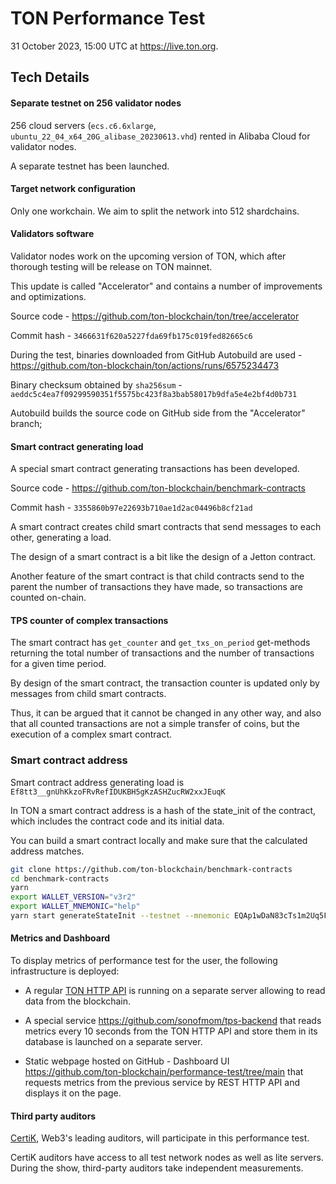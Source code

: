 # TON Performance Test

31 October 2023, 15:00 UTC at https://live.ton.org.

## Tech Details

#### Separate testnet on 256 validator nodes

256 cloud servers (`ecs.c6.6xlarge`, `ubuntu_22_04_x64_20G_alibase_20230613.vhd`) rented in Alibaba Cloud for validator nodes.

A separate testnet has been launched.

#### Target network configuration

Only one workchain. We aim to split the network into 512 shardchains.

#### Validators software

Validator nodes work on the upcoming version of TON, which after thorough testing will be release on TON mainnet.

This update is called "Accelerator" and contains a number of improvements and optimizations. 

Source code - https://github.com/ton-blockchain/ton/tree/accelerator 

Commit hash - `3466631f620a5227fda69fb175c019fed82665c6`

During the test, binaries downloaded from GitHub Autobuild are used - https://github.com/ton-blockchain/ton/actions/runs/6575234473

Binary checksum obtained by `sha256sum` - `aeddc5c4ea7f09299590351f5575bc423f8a3bab58017b9dfa5e4e2bf4d0b731`

Autobuild builds the source code on GitHub side from the "Accelerator" branch;

#### Smart contract generating load

A special smart contract generating transactions has been developed.

Source code - https://github.com/ton-blockchain/benchmark-contracts

Commit hash - `3355860b97e22693b710ae1d2ac04496b8cf21ad`

A smart contract creates child smart contracts that send messages to each other, generating a load.

The design of a smart contract is a bit like the design of a Jetton contract.

Another feature of the smart contract is that child contracts send to the parent the number of transactions they have made, so transactions are counted on-chain.

#### TPS counter of complex transactions

The smart contract has `get_counter` and `get_txs_on_period` get-methods returning the total number of transactions and the number of transactions for a given time period.

By design of the smart contract, the transaction counter is updated only by messages from child smart contracts.

Thus, it can be argued that it cannot be changed in any other way, and also that all counted transactions are not a simple transfer of coins, but the execution of a complex smart contract.

### Smart contract address

Smart contract address generating load is `Ef8tt3__gnUhKkzoFRvRefIDUKBH5gKzASHZucRW2xxJEuqK`

In TON a smart contract address is a hash of the state_init of the contract, which includes the contract code and its initial data.

You can build a smart contract locally and make sure that the calculated address matches.

```bash
git clone https://github.com/ton-blockchain/benchmark-contracts
cd benchmark-contracts
yarn
export WALLET_VERSION="v3r2"
export WALLET_MNEMONIC="help"
yarn start generateStateInit --testnet --mnemonic EQAp1wDaN83cTs1m2Uq5F_NACh8XF6WhGMIysxC5Fx11SuJb efd0d99833118bf09f9874f177bf41f4ab537154b0e04d77a0c7b7a6775a5bd1
```

#### Metrics and Dashboard

To display metrics of performance test for the user, the following infrastructure is deployed:

- A regular [TON HTTP API](https://github.com/toncenter/ton-http-api) is running on a separate server allowing to read data from the blockchain.

- A special service https://github.com/sonofmom/tps-backend that reads metrics every 10 seconds from the TON HTTP API and store them in its database is launched on a separate server.

- Static webpage hosted on GitHub - Dashboard UI https://github.com/ton-blockchain/performance-test/tree/main that requests metrics from the previous service by REST HTTP API and displays it on the page.


#### Third party auditors

[CertiK](https://www.certik.com/), Web3's leading auditors, will participate in this performance test. 

CertiK auditors have access to all test network nodes as well as lite servers. During the show, third-party auditors take independent measurements.
